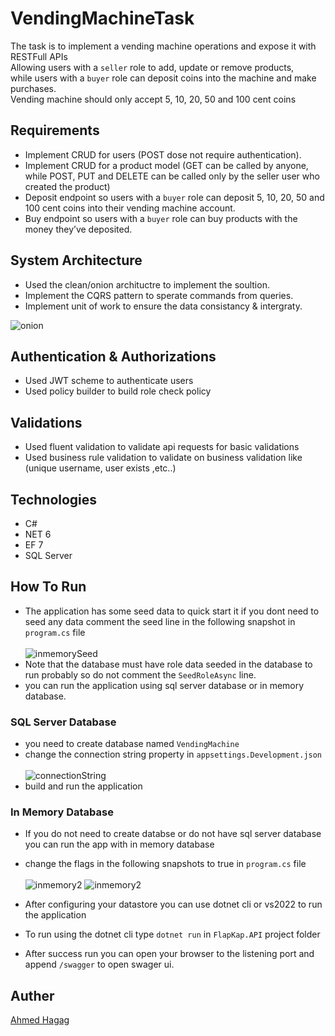 # VendingMachineTask
The task is to implement a vending machine operations and expose it with RESTFull APIs<br>
Allowing users with a ```seller``` role to add, update or remove products,<br> 
while users with a ```buyer``` role can deposit coins into the machine and make purchases. <br>
Vending machine should only accept 5, 10, 20, 50 and 100 cent coins

## Requirements
- Implement CRUD for users (POST dose not require authentication).
- Implement CRUD for a product model (GET can be called by anyone, while POST, PUT and DELETE can be called only by the seller user who created the
product)
- Deposit endpoint so users with a ```buyer``` role can deposit 5, 10, 20, 50 and 100 cent coins into their vending machine account.
- Buy endpoint so users with a ```buyer``` role can buy products with the money they’ve deposited.

## System Architecture
- Used the clean/onion archituctre to implement the soultion. 
- Implement the CQRS pattern to sperate commands from queries.
- Implement unit of work to ensure the data consistancy & intergraty.

![onion](https://miro.medium.com/max/462/1*0Pg6_UsaKiiEqUV3kf2HXg.png)


## Authentication & Authorizations
- Used JWT scheme to authenticate users
- Used policy builder to build role check policy 

## Validations
- Used fluent validation to validate api requests for basic validations
- Used business rule validation to validate on business validation like (unique username, user exists ,etc..)

## Technologies
- C#
- NET 6
- EF 7
- SQL Server

## How To Run
 - The application has some seed data to quick start it if you dont need to seed any data comment the seed line in the following snapshot in ```program.cs``` file <br><br>
 ![inmemorySeed](https://user-images.githubusercontent.com/69547439/202011298-dba6dbdd-06d4-4d2a-93e6-c37286d1b700.PNG)
 - Note that the database must have role data seeded in the database to run probably so do not comment the ```SeedRoleAsync``` line.
 - you can run the application using sql server database or in memory database.
 
### SQL Server Database
- you need to create database named ```VendingMachine``` 
- change the connection string property in ```appsettings.Development.json``` <br> <br>
![connectionString](https://user-images.githubusercontent.com/69547439/201938771-da33d519-0160-4cac-b20a-b88d965c12d8.PNG)
- build and run the application

### In Memory Database
- If you do not need to create databse or do not have sql server database you can run the app with in memory database 
- change the flags in the following snapshots to true in ```program.cs``` file <br> <br>
![inmemory2](https://user-images.githubusercontent.com/69547439/202012706-eb68f66b-f062-48e3-a63d-60e38f99533c.PNG)
![inmemory2](https://user-images.githubusercontent.com/69547439/201939589-576e32ba-5cdc-458b-912d-8c89805cc672.PNG)

- After configuring your datastore you can use dotnet cli or vs2022 to run the application
- To run using the dotnet cli type ```dotnet run``` in ```FlapKap.API``` project folder
- After success run you can open your browser to the listening port and append ```/swagger``` to open swager ui.

## Auther
[Ahmed Hagag](https://github.com/ahmedhagag900)






